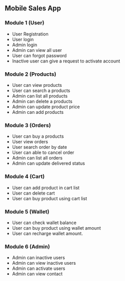 ## Mobile Sales App

### Module 1 (User)

* User Registration
* User login
* Admin login
* Admin can view all user
* User can forgot password
* Inactive user can give a request to activate account


### Module 2 (Products)
	      
* User can view products
* User can search a products
* Admin can list all products
* Admin can delete a products
* Admin can update product price
* Admin can add products

### Module 3 (Orders)

* User can buy a products
* User view orders
* User search order by date
* User can able to cancel order
* Admin can list all orders
* Admin can update delivered status

### Module 4 (Cart)

* User can add product in cart list
* User can delete cart
* User can buy product using cart list

### Module 5 (Wallet)

* User can check wallet balance 
* User can buy product using wallet amount
* User can recharge wallet amount.

### Module 6 (Admin)

* Admin can inactive users
* Admin can view inactive users
* Admin can activate users
* Admin can view contact
